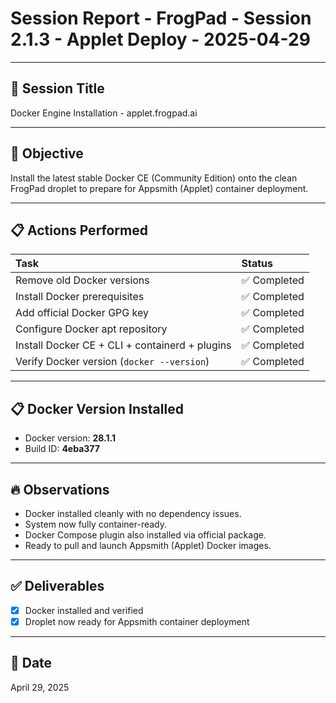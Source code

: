
# Session Report - FrogPad - Session 2.1.3 - Applet Deploy - 2025-04-29

---

## 🐳 Session Title
Docker Engine Installation - applet.frogpad.ai

---

## 🎯 Objective
Install the latest stable Docker CE (Community Edition) onto the clean FrogPad droplet to prepare for Appsmith (Applet) container deployment.

---

## 📋 Actions Performed

| Task | Status |
|:-----|:-------|
| Remove old Docker versions | ✅ Completed |
| Install Docker prerequisites | ✅ Completed |
| Add official Docker GPG key | ✅ Completed |
| Configure Docker apt repository | ✅ Completed |
| Install Docker CE + CLI + containerd + plugins | ✅ Completed |
| Verify Docker version (`docker --version`) | ✅ Completed |

---

## 📋 Docker Version Installed
- Docker version: **28.1.1**
- Build ID: **4eba377**

---

## 🔥 Observations
- Docker installed cleanly with no dependency issues.
- System now fully container-ready.
- Docker Compose plugin also installed via official package.
- Ready to pull and launch Appsmith (Applet) Docker images.

---

## ✅ Deliverables
- [x] Docker installed and verified
- [x] Droplet now ready for Appsmith container deployment

---

## 📅 Date
April 29, 2025
